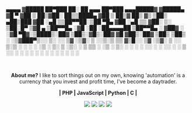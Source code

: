 <p min-width="400px" max-width="20rem" alt="welcome-cats" align='left'>
 ▄▄▄▄   ▓█████  ██▀███   ██░ ██  ▄▄▄       ██▀███  ▄▄▄█████▓
▓█████▄ ▓█   ▀ ▓██ ▒ ██▒▓██░ ██▒▒████▄    ▓██ ▒ ██▒▓  ██▒ ▓▒
▒██▒ ▄██▒███   ▓██ ░▄█ ▒▒██▀▀██░▒██  ▀█▄  ▓██ ░▄█ ▒▒ ▓██░ ▒░
▒██░█▀  ▒▓█  ▄ ▒██▀▀█▄  ░▓█ ░██ ░██▄▄▄▄██ ▒██▀▀█▄  ░ ▓██▓ ░ 
░▓█  ▀█▓░▒████▒░██▓ ▒██▒░▓█▒░██▓ ▓█   ▓██▒░██▓ ▒██▒  ▒██▒ ░ 
░▒▓███▀▒░░ ▒░ ░░ ▒▓ ░▒▓░ ▒ ░░▒░▒ ▒▒   ▓▒█░░ ▒▓ ░▒▓░  ▒ ░░   
▒░▒   ░  ░ ░  ░  ░▒ ░ ▒░ ▒ ░▒░ ░  ▒   ▒▒ ░  ░▒ ░ ▒░    ░    
 ░    ░    ░     ░░   ░  ░  ░░ ░  ░   ▒     ░░   ░   ░      
 ░         ░  ░   ░      ░  ░  ░      ░  ░   ░              
      ░                                                       
</p>
<br />

<p align="center"> 
  <strong>About me?</strong> I like to sort things out on my own, knowing 'automation' is a currency that you invest and profit time, I've become a daytrader.
</p>
<p align="center">
 
</p>
<p align="center">
  <strong>| PHP | JavaScript | Python | C |</strong>
</p> 
<p align="right">
<strong></strong>
</p>



<p align="center">
  <a href="#" alt="Gmail">
  <img src="https://img.shields.io/badge/-Gmail-FF0000?style=flat-square&labelColor=FF0000&logo=gmail&logoColor=white&link=LINK-DO-SEU-EMAIL" /></a>

  <a href="#" alt="Linkedin">
  <img src="https://img.shields.io/badge/-Linkedin-0e76a8?style=flat-square&logo=Linkedin&logoColor=white&link=LINK-DO-SEU-LINKEDIN" /></a>

  <a href="#" alt="Facebook">
  <img src="https://img.shields.io/badge/-Facebook-3b5998?style=flat-square&labelColor=3b5998&logo=facebook&logoColor=white&link=LINK-DO-SEU-FACEBOOK"/></a>

  <a href="#" alt="Instagram">
  <img src="https://img.shields.io/badge/-Instagram-DF0174?style=flat-square&labelColor=DF0174&logo=instagram&logoColor=white&link=LINK-DO-SEU-INSTAGRAM"/></a>
</p>  

